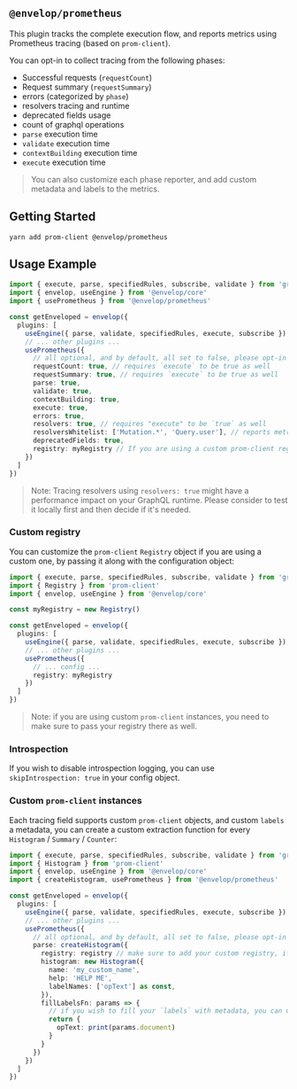 ## `@envelop/prometheus`

This plugin tracks the complete execution flow, and reports metrics using Prometheus tracing (based
on `prom-client`).

You can opt-in to collect tracing from the following phases:

- Successful requests (`requestCount`)
- Request summary (`requestSummary`)
- errors (categorized by `phase`)
- resolvers tracing and runtime
- deprecated fields usage
- count of graphql operations
- `parse` execution time
- `validate` execution time
- `contextBuilding` execution time
- `execute` execution time

> You can also customize each phase reporter, and add custom metadata and labels to the metrics.

## Getting Started

```
yarn add prom-client @envelop/prometheus
```

## Usage Example

```ts
import { execute, parse, specifiedRules, subscribe, validate } from 'graphql'
import { envelop, useEngine } from '@envelop/core'
import { usePrometheus } from '@envelop/prometheus'

const getEnveloped = envelop({
  plugins: [
    useEngine({ parse, validate, specifiedRules, execute, subscribe }),
    // ... other plugins ...
    usePrometheus({
      // all optional, and by default, all set to false, please opt-in to the metrics you wish to get
      requestCount: true, // requires `execute` to be true as well
      requestSummary: true, // requires `execute` to be true as well
      parse: true,
      validate: true,
      contextBuilding: true,
      execute: true,
      errors: true,
      resolvers: true, // requires "execute" to be `true` as well
      resolversWhitelist: ['Mutation.*', 'Query.user'], // reports metrics als for these resolvers, leave `undefined` to report all fields
      deprecatedFields: true,
      registry: myRegistry // If you are using a custom prom-client registry, please set it here
    })
  ]
})
```

> Note: Tracing resolvers using `resolvers: true` might have a performance impact on your GraphQL
> runtime. Please consider to test it locally first and then decide if it's needed.

### Custom registry

You can customize the `prom-client` `Registry` object if you are using a custom one, by passing it
along with the configuration object:

```ts
import { execute, parse, specifiedRules, subscribe, validate } from 'graphql'
import { Registry } from 'prom-client'
import { envelop, useEngine } from '@envelop/core'

const myRegistry = new Registry()

const getEnveloped = envelop({
  plugins: [
    useEngine({ parse, validate, specifiedRules, execute, subscribe }),
    // ... other plugins ...
    usePrometheus({
      // ... config ...
      registry: myRegistry
    })
  ]
})
```

> Note: if you are using custom `prom-client` instances, you need to make sure to pass your registry
> there as well.

### Introspection

If you wish to disable introspection logging, you can use `skipIntrospection: true` in your config
object.

### Custom `prom-client` instances

Each tracing field supports custom `prom-client` objects, and custom `labels` a metadata, you can
create a custom extraction function for every `Histogram` / `Summary` / `Counter`:

```ts
import { execute, parse, specifiedRules, subscribe, validate } from 'graphql'
import { Histogram } from 'prom-client'
import { envelop, useEngine } from '@envelop/core'
import { createHistogram, usePrometheus } from '@envelop/prometheus'

const getEnveloped = envelop({
  plugins: [
    useEngine({ parse, validate, specifiedRules, execute, subscribe }),
    // ... other plugins ...
    usePrometheus({
      // all optional, and by default, all set to false, please opt-in to the metrics you wish to get
      parse: createHistogram({
        registry: registry // make sure to add your custom registry, if you are not using the default one
        histogram: new Histogram({
          name: 'my_custom_name',
          help: 'HELP ME',
          labelNames: ['opText'] as const,
        }),
        fillLabelsFn: params => {
          // if you wish to fill your `labels` with metadata, you can use the params in order to get access to things like DocumentNode, operationName, operationType, `error` (for error metrics) and `info` (for resolvers metrics)
          return {
            opText: print(params.document)
          }
        }
      })
    })
  ]
})
```
